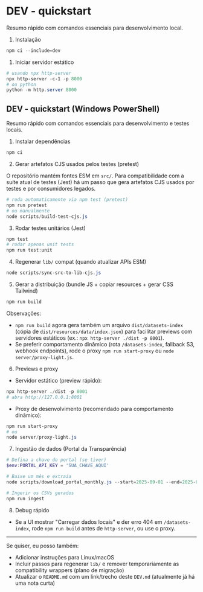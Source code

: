 # DEV - quickstart

Resumo rápido com comandos essenciais para desenvolvimento local.

 1. Instalação

 ```powershell
 npm ci --include=dev
 ```

 1. Iniciar servidor estático

 ```powershell
 # usando npx http-server
 npx http-server -c-1 -p 8000
 # ou python
 python -m http.server 8000
 ```

## DEV - quickstart (Windows PowerShell)

Resumo rápido com comandos essenciais para desenvolvimento e testes locais.

1) Instalar dependências

```powershell
npm ci
```

2) Gerar artefatos CJS usados pelos testes (pretest)

O repositório mantém fontes ESM em `src/`. Para compatibilidade com a suíte atual de testes (Jest) há um passo que gera artefatos CJS usados por testes e por consumidores legados.

```powershell
# roda automaticamente via npm test (pretest)
npm run pretest
# ou manualmente
node scripts/build-test-cjs.js
```

3) Rodar testes unitários (Jest)

```powershell
npm test
# rodar apenas unit tests
npm run test:unit
```

4) Regenerar `lib/` compat (quando atualizar APIs ESM)

```powershell
node scripts/sync-src-to-lib-cjs.js
```

5) Gerar a distribuição (bundle JS + copiar resources + gerar CSS Tailwind)

```powershell
npm run build
```

Observações:
- `npm run build` agora gera também um arquivo `dist/datasets-index` (cópia de `dist/resources/data/index.json`) para facilitar previews com servidores estáticos (ex.: `npx http-server ./dist -p 8001`).
- Se preferir comportamento dinâmico (rota `/datasets-index`, fallback S3, webhook endpoints), rode o proxy `npm run start-proxy` ou `node server/proxy-light.js`.

6) Previews e proxy

- Servidor estático (preview rápido):

```powershell
npx http-server ./dist -p 8001
# abra http://127.0.0.1:8001
```

- Proxy de desenvolvimento (recomendado para comportamento dinâmico):

```powershell
npm run start-proxy
# ou
node server/proxy-light.js
```

7) Ingestão de dados (Portal da Transparência)

```powershell
# Defina a chave do portal (se tiver)
$env:PORTAL_API_KEY = 'SUA_CHAVE_AQUI'

# Baixe um mês e extraia
node scripts/download_portal_monthly.js --start=2025-09-01 --end=2025-09-01 --type=despesas --extract --attempts=3

# Ingerir os CSVs gerados
npm run ingest
```

8) Debug rápido

- Se a UI mostrar "Carregar dados locais" e der erro 404 em `/datasets-index`, rode `npm run build` antes de `http-server`, ou use o proxy.

---

Se quiser, eu posso também:
- Adicionar instruções para Linux/macOS
- Incluir passos para regenerar `lib/` e remover temporariamente as compatibility wrappers (plano de migração)
- Atualizar o `README.md` com um link/trecho deste `DEV.md` (atualmente já há uma nota curta)


